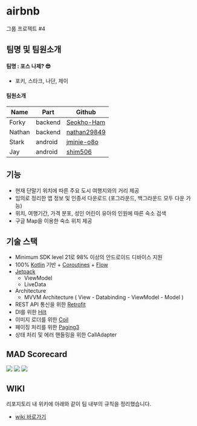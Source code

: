 # airbnb
그룹 프로젝트 #4

## 팀명 및 팀원소개

#### 팀명 : 포스 나제? 😎
- 포키, 스타크, 나단, 제이


#### 팀원소개
|Name|Part|Github|
|---|---|---|
|Forky|backend|[Seokho-Ham](https://github.com/seokho-ham)|
|Nathan|backend|[nathan29849](https://github.com/nathan29849)|
|Stark|android|[jminie-o8o](https://github.com/jminie-o8o)|
|Jay|android|[shim506](https://github.com/shim506)|

##  기능
- 현재 단말기 위치에 따른 주요 도시 여행지와의 거리 제공
- 임의로 정리한 앱 정보 및 인증서 다운로드 (포그라운드, 백그라운드 모두 다운 가능)
- 위치, 여행기간, 가격 분포, 성인 어린이 유아의 인원에 따른 숙소 검색
- 구글 Map을 이용한 숙소 위치 제공

## 기술 스택
- Minimum SDK level 21로 98% 이상의 안드로이드 디바이스 지원
- 100% [Kotlin](https://kotlinlang.org/) 기반 + [Coroutines](https://developer.android.com/kotlin/coroutines) + [Flow](https://developer.android.com/kotlin/flow)
- [Jetpack](https://developer.android.com/jetpack)
  - ViewModel
  - LiveData
- Architecture
  - MVVM Architecture ( View - Databinding - ViewModel - Model )
- REST API 통신을 위한 [Retrofit](https://square.github.io/retrofit/)
- DI를 위한 [Hilt](https://developer.android.com/training/dependency-injection/hilt-android)
- 이미지 로더를 위한 [Coil](https://github.com/coil-kt/coil)
- 페이징 처리를 위한 [Paging3](https://developer.android.com/topic/libraries/architecture/paging/v3-overview)
- 상태 처리 및 에러 핸들링을 위한 CallAdapter

## MAD Scorecard
<img src="https://user-images.githubusercontent.com/79504043/173233691-3eb89b24-d6ac-41bc-9076-bfe1ea94def6.png">  
<img src="https://user-images.githubusercontent.com/79504043/173233699-4cc2ba9d-9c5e-4276-b3ba-682b233aac70.png">  
<img src="https://user-images.githubusercontent.com/79504043/173233701-1c64b646-42cb-4a04-9847-33215c1c6f22.png">  

## WIKI

리포지토리 내 위키에 아래와 같이 팀 내부의 규칙을 정리했습니다.
- [wiki 바로가기](https://github.com/nathan29849/airbnb/wiki)

